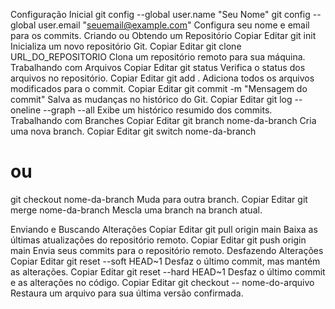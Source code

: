 Configuração Inicial
git config --global user.name "Seu Nome"
git config --global user.email "seuemail@example.com"
Configura seu nome e email para os commits.
Criando ou Obtendo um Repositório
Copiar Editar
git init
Inicializa um novo repositório Git.
Copiar Editar
git clone URL_DO_REPOSITORIO
Clona um repositório remoto para sua máquina.
Trabalhando com Arquivos
Copiar Editar
git status
Verifica o status dos arquivos no repositório.
Copiar Editar
git add .
Adiciona todos os arquivos modificados para o commit.
Copiar Editar
git commit -m "Mensagem do commit"
Salva as mudanças no histórico do Git.
Copiar Editar
git log --oneline --graph --all
Exibe um histórico resumido dos commits.
Trabalhando com Branches
Copiar Editar
git branch nome-da-branch
Cria uma nova branch.
Copiar Editar
git switch nome-da-branch
# ou
git checkout nome-da-branch
Muda para outra branch.
Copiar Editar
git merge nome-da-branch
Mescla uma branch na branch atual.

Enviando e Buscando Alterações
Copiar Editar
git pull origin main
Baixa as últimas atualizações do repositório remoto.
Copiar Editar
git push origin main
Envia seus commits para o repositório remoto.
Desfazendo Alterações
Copiar Editar
git reset --soft HEAD~1
Desfaz o último commit, mas mantém as alterações.
Copiar Editar
git reset --hard HEAD~1
Desfaz o último commit e as alterações no código.
Copiar Editar
git checkout -- nome-do-arquivo
Restaura um arquivo para sua última versão confirmada.
